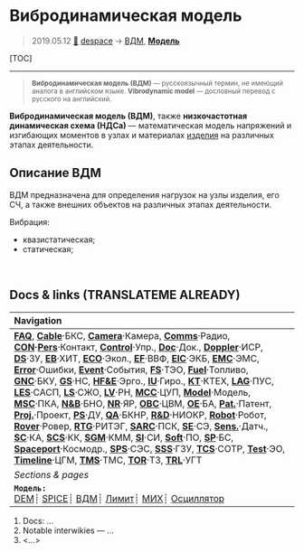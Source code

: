 # Вибродинамическая модель
> 2019.05.12 [🚀](../index/index.md) [despace](index.md) → [ВДМ](vd_model.md), **[Модель](model.md)**

[TOC]

---

> <small>**Вибродинамическая модель (ВДМ)** — русскоязычный термин, не имеющий аналога в английском языке. **Vibrodynamic model** — дословный перевод с русского на английский.</small>

**Вибродинамическая модель (ВДМ)**, также **низкочастотная динамическая схема (НДСа)** — математическая модель напряжений и изгибающих моментов в узлах и материалах [изделия](unit.md) на различных этапах деятельности.




## Описание ВДМ
ВДМ предназначена для определения нагрузок на узлы изделия, его СЧ, а также внешних объектов на различных этапах деятельности.

Вибрация:

   - квазистатическая;
   - статическая;



<p style="page-break-after:always"> </p>

## Docs & links (TRANSLATEME ALREADY)
|Navigation|
|:--|
|**[FAQ](faq.md)**, **[Cable](cable.md)**·БКС, **[Camera](cam.md)**·Камера, **[Comms](comms.md)**·Радио, **[CON](contact.md)·[Pers](person.md)**·Контакт, **[Control](control.md)**·Упр., **[Doc](doc.md)**·Док., **[Doppler](doppler.md)**·ИСР, **[DS](ds.md)**·ЗУ, **[EB](eb.md)**·ХИТ, **[ECO](ecology.md)**·Экол., **[EF](ef.md)**·ВВФ, **[ElC](elc.md)**·ЭКБ, **[EMC](emc.md)**·ЭМС, **[Error](error.md)**·Ошибки, **[Event](event.md)**·События, **[FS](fs.md)**·ТЭО, **[Fuel](fuel.md)**·Топливо, **[GNC](gnc.md)**·БКУ, **[GS](scs.md)**·НС, **[HF&E](hfe.md)**·Эрго., **[IU](iu.md)**·Гиро., **[KT](kt.md)**·КТЕХ, **[LAG](lag.md)**·ПУC, **[LES](les.md)**·САСП, **[LS](ls.md)**·СЖО, **[LV](lv.md)**·РН, **[MCC](mcc.md)**·ЦУП, **[Model](model.md)**·Модель, **[MSC](sc.md)**·ПКА, **[N&B](nnb.md)**·БНО, **[NR](nr.md)**·ЯР, **[OBC](obc.md)**·ЦВМ, **[OE](oe.md)**·БА, **[Pat.](патент.md)**·Патент, **[Proj.](project.md)**·Проект, **[PS](ps.md)**·ДУ, **[QA](qa.md)**·БКНР, **[R&D](rnd.md)**·НИОКР, **[Robot](robotics.md)**·Робот, **[Rover](rover.md)**·Ровер, **[RTG](rtg.md)**·РИТЭГ, **[SARC](sarc.md)**·ПСК, **[SE](se.md)**·СЭ, **[Sens.](sensor.md)**·Датч., **[SC](sc.md)**·КА, **[SCS](scs.md)**·КК, **[SGM](sgm.md)**·КММ, **[SI](si.md)**·СИ, **[Soft](soft.md)**·ПО, **[SP](sp.md)**·БС, **[Spaceport](spaceport.md)**·Космодр., **[SPS](sps.md)**·СЭС, **[SSS](sss.md)**·ГЗУ, **[TCS](tcs.md)**·СОТР, **[Test](test.md)**·ЭО, **[Timeline](timeline.md)**·ЦГМ, **[TMS](tms.md)**·ТМС, **[TOR](tor.md)**·ТЗ, **[TRL](trl.md)**·УГТ|
|*Sections & pages*|
|**`Модель:`**<br> [DEM](digital_elev_model.md)┊ [SPICE](spice.md)┊ [ВДМ](vd_model.md)┊ [Лимит](limit.md)┊ [МИХ](mic.md)┊ [Осциллятор](oscillator.md)|

   1. Docs: …
   1. Notable interwikies — …
   1. <…>
